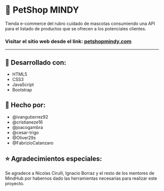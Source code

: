 # 🐶 PetShop MINDY 


Tienda e-commerce del rubro cuidado de mascotas consumiendo una API para el listado de productos que se ofrecen a los potenciales clientes.



### Visitar el sitio web desde el link: [petshopmindy.com](https://acavalapaginademindy.com/ "PetShop Mindy")

---

## 🔨 Desarrollado con:

* HTML5
* CSS3
* JavaScript
* Bootstrap



## 👷 Hecho por:
* @ivangutierrez92
* @cristianeze16
* @joacogambra
* @cesar-trigo
* @Oliver29s
* @FabrizioCatanzaro



## ⭐ Agradecimientos especiales:

Se agradece a Nicolas Cirulli, Ignacio Borraz y el resto de los mentores de MindHub por habernos dado las herramientas necesarias para realizar este proyecto.
